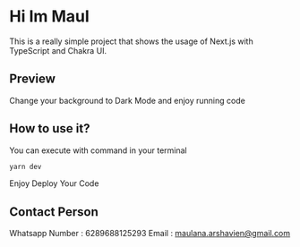 # Hi Im Maul
This is a really simple project that shows the usage of Next.js with TypeScript and Chakra UI.

## Preview

Change your background to Dark Mode and enjoy running code

## How to use it?

You can execute with command in your terminal

```bash
yarn dev
```

Enjoy Deploy Your Code

## Contact Person

Whatsapp Number : 6289688125293
Email           : maulana.arshavien@gmail.com
